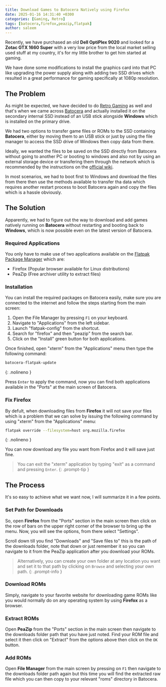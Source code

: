 ```yaml
---
title: Download Games to Batocera Natively using Firefox
date: 2025-01-16 14:31:40 +0300
categories: [Gaming, Retro]
tags: [batocera,firefox,peazip,flatpak]
author: saleem
---
```


Recently, we have purchased an old **Dell OptiPlex 9020** and looked for a **Zotac GTX 1660 Super** with a very low price from the local market selling used stuff at my country, it's for my little brother to get him started at gaming.

We have done some modifications to install the graphics card into that PC like upgrading the power supply along with adding two SSD drives which resulted in a great performance for gaming specifically at 1080p resolution.

## The Problem
As might be expected, we have decided to do [Retro Gaming](/categories/retro/) as well and that's when we came across [Batocera](https://batocera.org/) and actually installed it on the secondary internal SSD instead of an USB stick alongside **Windows** which is installed on the primary drive.

We had two options to transfer game files or ROMs to the SSD containing **Batocera**, either by moving them to an USB stick or just by using the file manager to access the SSD drive of Windows then copy data from there.

Ideally, we wanted the files to be saved on the SSD directly from Batocera without going to another PC or booting to windows and also not by using an external storage device or transfering them through the network which is recommended by the instructions on the [official wiki](https://wiki.batocera.org/add_games_bios).

In most scenarios, we had to boot first to Windows and download the files from there then use the methods available to transfer tha data which requires another restart process to boot Batocera again and copy the files which is a hassle obviously.

## The Solution
Apparently, we had to figure out the way to download and add games natively running on **Batocera** without restarting and booting back to **Windows**, which is now possible even on the latest version of Batocera.

### Required Applications
You only have to make use of two applications available on the [Flatpak Package Manager](https://wiki.batocera.org/systems:flatpak) which are:
- Firefox (Popular browser available for Linux distributions)
- PeaZip (Free archiver utility to extract files)

### Installation
You can install the required packages on Batocera easily, make sure you are connected to the internet and follow the steps starting from the main screen:
1. Open the File Manager by pressing `F1` on your keyboard.
2. Navigate to "Applications" from the left sidebar.
3. Launch "flatpak-config" from the shortcut.
4. Search for "firefox" and then "peazip" from the search bar.
5. Click on the "Install" green button for both applications.

Once finished, open "xterm" from the "Applications" menu then type the following command:

```bash
batocera-flatpak-update
```
{: .nolineno }

Press `Enter` to apply the command, now you can find both applications available in the "Ports" at the main screen of Batocera.

### Fix Firefox
By defult, when downloading files from **Firefox** it will not save your files which is a problem that we can solve by issuing the following command by using "xterm" from the "Applications" menu:

```bash
flatpak override --filesystem=host org.mozilla.firefox
```
{: .nolineno }

You can now download any file you want from Firefox and it will save just fine.

> You can exit the "xterm" application by typing "exit" as a command and pressing `Enter`.
{: .prompt-tip }

## The Process
It's so easy to achieve what we want now, I will summarize it in a few points.

### Set Path for Downloads
So, open **Firefox** from the "Ports" section in the main screen then click on the row of bars on the upper right corner of the browser to bring up the menu. Now, you will see the options, from there select "Settings".

Scroll down till you find "Downloads" and "Save files to" this is the path of the downloads folder, note that down or just remember it so you can navigate to it from the PeaZip application after you download your ROMs.

> Alternatively, you can create your own folder at any location you want and set it to that path by clicking on `Browse` and selecting your own path.
{: .prompt-info }

### Download ROMs
Simply, navigate to your favorite website for downloading game ROMs like you would normally do on any operating system by using **Firefox** as a browser.

### Extract ROMs
Open **PeaZip** from the "Ports" section in the main screen then navigate to the downloads folder path that you have just noted. Find your ROM file and select it then click on "Extract" from the options above then click on the `OK` button.

### Add ROMs
Open **File Manager** from the main screen by pressing on `F1` then navigate to the downloads folder path again but this time you will find the extracted raw file which you can then copy to your relevant "roms" directory in Batocera. 